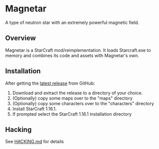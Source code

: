 # Magnetar

A type of neutron star with an extremely powerful magnetic field.

## Overview

Magnetar is a StarCraft mod/reimplementation. It loads Starcraft.exe to memory and
combines its code and assets with Magnetar's own.

## Installation

After getting the [latest release](https://github.com/joankaradimov/Magnetar/releases) from GitHub:

1. Download and extract the release to a directory of your choice.
1. (Optionally) copy some maps over to the "maps" directory
1. (Optionally) copy some characters over to the "characters" directory
1. Install StarCraft 1.16.1.
1. If prompted select the StarCraft 1.16.1 installation directory

## Hacking

See [HACKING.md](HACKING.md) for details
